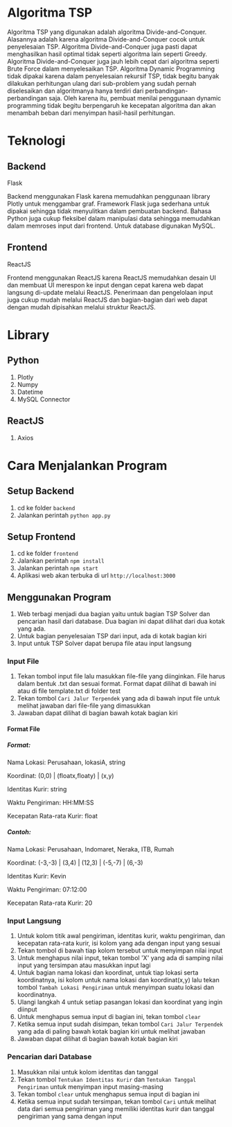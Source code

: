 # Algoritma TSP
Algoritma TSP yang digunakan adalah algoritma Divide-and-Conquer. Alasannya adalah karena algoritma Divide-and-Conquer cocok untuk penyelesaian TSP. Algoritma Divide-and-Conquer juga pasti dapat menghasilkan hasil optimal tidak seperti algoritma lain seperti Greedy. Algoritma Divide-and-Conquer juga jauh lebih cepat dari algoritma seperti Brute Force dalam menyelesaikan TSP. Algoritma Dynamic Programming tidak dipakai karena dalam penyelesaian rekursif TSP, tidak begitu banyak dilakukan perhitungan ulang dari sub-problem yang sudah pernah diselesaikan dan algoritmanya hanya terdiri dari perbandingan-perbandingan saja. Oleh karena itu, pembuat menilai penggunaan dynamic programming tidak begitu berpengaruh ke kecepatan algoritma dan akan menambah beban dari menyimpan hasil-hasil perhitungan.
# Teknologi
## Backend
Flask


Backend menggunakan Flask karena memudahkan penggunaan library Plotly untuk menggambar graf. Framework Flask juga sederhana untuk dipakai sehingga tidak menyulitkan dalam pembuatan backend. Bahasa Python juga cukup fleksibel dalam manipulasi data sehingga memudahkan dalam memroses input dari frontend. Untuk database digunakan MySQL.
## Frontend
ReactJS


Frontend menggunakan ReactJS karena ReactJS memudahkan desain UI dan membuat UI merespon ke input dengan cepat karena web dapat langsung di-update melalui ReactJS. Penerimaan dan pengelolaan input juga cukup mudah melalui ReactJS dan bagian-bagian dari web dapat dengan mudah dipisahkan melalui struktur ReactJS.

# Library
## Python
1. Plotly
2. Numpy
3. Datetime
4. MySQL Connector
## ReactJS
1. Axios

# Cara Menjalankan Program
## Setup Backend
1. cd ke folder `backend`
2. Jalankan perintah `python app.py`

## Setup Frontend
1. cd ke folder `frontend`
2. Jalankan perintah `npm install`
3. Jalankan perintah `npm start`
4. Aplikasi web akan terbuka di url `http://localhost:3000`

## Menggunakan Program
1. Web terbagi menjadi dua bagian yaitu untuk bagian TSP Solver dan pencarian hasil dari database. Dua bagian ini dapat dilihat dari dua kotak yang ada.
2. Untuk bagian penyelesaian TSP dari input, ada di kotak bagian kiri
3. Input untuk TSP Solver dapat berupa file atau input langsung
### Input File
1. Tekan tombol input file lalu masukkan file-file yang diinginkan. File harus dalam bentuk .txt dan sesuai format. Format dapat dilihat di bawah ini atau di file template.txt di folder test
2. Tekan tombol `Cari Jalur Terpendek` yang ada di bawah input file untuk melihat jawaban dari file-file yang dimasukkan
3. Jawaban dapat dilihat di bagian bawah kotak bagian kiri

#### Format File
##### Format:

Nama Lokasi: Perusahaan, lokasiA, string

Koordinat: (0,0) | (floatx,floaty) | (x,y)

Identitas Kurir: string

Waktu Pengiriman: HH:MM:SS

Kecepatan Rata-rata Kurir: float


##### Contoh:

Nama Lokasi: Perusahaan, Indomaret, Neraka, ITB, Rumah

Koordinat: (-3,-3) | (3,4) | (12,3) | (-5,-7) | (6,-3)

Identitas Kurir: Kevin

Waktu Pengiriman: 07:12:00

Kecepatan Rata-rata Kurir: 20

### Input Langsung
1. Untuk kolom titik awal pengiriman, identitas kurir, waktu pengiriman, dan kecepatan rata-rata kurir, isi kolom yang ada dengan input yang sesuai
2. Tekan tombol di bawah tiap kolom tersebut untuk menyimpan nilai input
3. Untuk menghapus nilai input, tekan tombol 'X' yang ada di samping nilai input yang tersimpan atau masukkan input lagi
4. Untuk bagian nama lokasi dan koordinat, untuk tiap lokasi serta koordinatnya, isi kolom untuk nama lokasi dan koordinat(x,y) lalu tekan tombol `Tambah Lokasi Pengiriman` untuk menyimpan suatu lokasi dan koordinatnya.
5. Ulangi langkah 4 untuk setiap pasangan lokasi dan koordinat yang ingin diinput
6. Untuk menghapus semua input di bagian ini, tekan tombol `clear`
7. Ketika semua input sudah disimpan, tekan tombol `Cari Jalur Terpendek` yang ada di paling bawah kotak bagian kiri untuk melihat jawaban
8. Jawaban dapat dilihat di bagian bawah kotak bagian kiri

### Pencarian dari Database
1. Masukkan nilai untuk kolom identitas dan tanggal
2. Tekan tombol `Tentukan Identitas Kurir` dan `Tentukan Tanggal Pengiriman` untuk menyimpan input masing-masing
3. Tekan tombol `clear` untuk menghapus semua input di bagian ini
5. Ketika semua input sudah tersimpan, tekan tombol `Cari` untuk melihat data dari semua pengiriman yang memiliki identitas kurir dan tanggal pengiriman yang sama dengan input